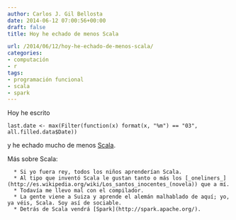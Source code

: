 ```yaml
---
author: Carlos J. Gil Bellosta
date: 2014-06-12 07:00:56+00:00
draft: false
title: Hoy he echado de menos Scala

url: /2014/06/12/hoy-he-echado-de-menos-scala/
categories:
- computación
- r
tags:
- programación funcional
- scala
- spark
---
```


Hoy he escrito








    last.date <- max(Filter(function(x) format(x, "%m") == "03", all.filled.data$Date))








y he echado mucho de menos [Scala](http://en.wikipedia.org/wiki/Scala_(programming_language)).

Más sobre Scala:



	  * Si yo fuera rey, todos los niños aprenderían Scala.
	  * Al tipo que inventó Scala le gustan tanto o más los [_oneliners_](http://es.wikipedia.org/wiki/Los_santos_inocentes_(novela)) que a mí.
	  * Todavía me llevo mal con el compilador.
	  * La gente viene a Suiza y aprende el alemán malhablado de aquí; yo, ya véis, Scala. Soy así de sociable.
	  * Detrás de Scala vendrá [Spark](http://spark.apache.org/).

